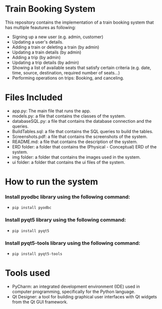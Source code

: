 # Train Booking System
This repository contains the implementation of a train booking system that has multiple feautures as following:
- Signing up a new user (e.g. admin, customer)
- Updating a user's details.
- Adding a train or deleting a train (by admin)
- Updating a train details (by admin)
- Adding a trip (by admin)
- Updating a trip details (by admin)
- Showing a list of available seats that satisfy certain criteria (e.g. date,
time, source, destination, required number of seats…)
- Performing operations on trips: Booking, and canceling.

# Files Included
- app.py: The main file that runs the app.
- models.py: a file that contains the classes of the system.
- databaseSQL.py: a file that contains the database connection and the queries.
- BuildTables.sql: a file that contains the SQL queries to build the tables.
- Screenshots.pdf: a file that contains the screenshots of the system.
- README.md: a file that contains the description of the system.
- ERD folder: a folder that contains the (Physical - Conceptual) ERD of the system.
- img folder: a folder that contains the images used in the system.
- ui folder: a folder that contains the ui files of the system.

# How to run the system
### Install pyodbc library using the following command:
- ```pip install pyodbc```
### Install pyqt5 library using the following command:
- ```pip install pyqt5```
### Install pyqt5-tools library using the following command:
- ```pip install pyqt5-tools```

# Tools used
- PyCharm: an integrated development environment (IDE) used in computer programming, specifically for the Python language.
- Qt Designer: a tool for building graphical user interfaces with Qt widgets from the Qt GUI framework.